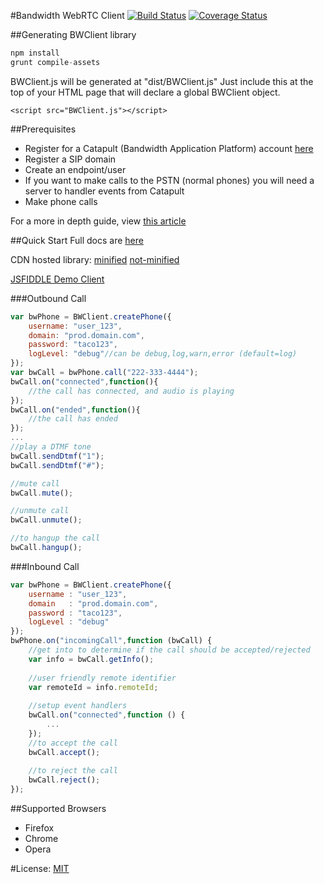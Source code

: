 #Bandwidth WebRTC Client
[![Build Status](https://travis-ci.org/bandwidthcom/bandwidth-webrtc.svg?branch=master)](https://travis-ci.org/bandwidthcom/bandwidth-webrtc)
[![Coverage Status](https://coveralls.io/repos/bandwidthcom/bandwidth-webrtc/badge.svg)](https://coveralls.io/r/bandwidthcom/bandwidth-webrtc)

##Generating BWClient library
```javascript
npm install
grunt compile-assets
```
BWClient.js will be generated at "dist/BWClient.js"
Just include this at the top of your HTML page that will declare a global BWClient object.

```
<script src="BWClient.js"></script>
```

##Prerequisites

- Register for a Catapult (Bandwidth Application Platform) account [here](https://catapult.inetwork.com)
- Register a SIP domain
- Create an endpoint/user
- If you want to make calls to the PSTN (normal phones) you will need a server to handler events from Catapult
- Make phone calls

For a more in depth guide, view [this article](http://ap.bandwidth.com/docs/how-to-guides/use-endpoints-make-receive-calls-sip-clients)

##Quick Start
Full docs are [here](doc/)

CDN hosted library: [minified](https://code.bandwidth.com/bandwidth-0.9.3.min.js) [not-minified](https://code.bandwidth.com/bandwidth-0.9.3.js)

[JSFIDDLE Demo Client](https://jsfiddle.net/676x6p4a/)

###Outbound Call
```javascript
var bwPhone = BWClient.createPhone({
    username: "user_123",
    domain: "prod.domain.com",
    password: "taco123",
    logLevel: "debug"//can be debug,log,warn,error (default=log)
});
var bwCall = bwPhone.call("222-333-4444");
bwCall.on("connected",function(){
    //the call has connected, and audio is playing
});
bwCall.on("ended",function(){
    //the call has ended
});
...
//play a DTMF tone
bwCall.sendDtmf("1");
bwCall.sendDtmf("#");

//mute call
bwCall.mute();

//unmute call
bwCall.unmute();

//to hangup the call
bwCall.hangup();
```
###Inbound Call
```javascript
var bwPhone = BWClient.createPhone({
    username : "user_123",
    domain   : "prod.domain.com",
    password : "taco123",
    logLevel : "debug"
});
bwPhone.on("incomingCall",function (bwCall) {
    //get into to determine if the call should be accepted/rejected
    var info = bwCall.getInfo();
    
    //user friendly remote identifier
    var remoteId = info.remoteId;
    
    //setup event handlers
    bwCall.on("connected",function () {
        ...
    });
    //to accept the call
    bwCall.accept();
    
    //to reject the call
    bwCall.reject();
});
```
##Supported Browsers
* Firefox
* Chrome
* Opera

#License: [MIT](LICENSE)
